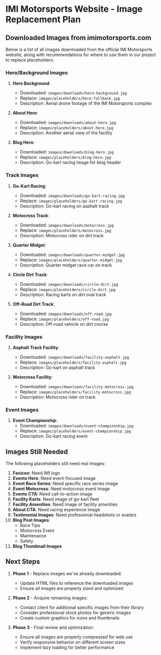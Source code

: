 # IMI Motorsports Website - Image Replacement Plan

## Downloaded Images from imimotorsports.com

Below is a list of all images downloaded from the official IMI Motorsports website, along with recommendations for where to use them in our project to replace placeholders.

### Hero/Background Images
1. **Hero Background**: 
   - Downloaded: `images/downloads/hero-background.jpg` 
   - Replace: `images/placeholders/hero-fallback.jpg`
   - Description: Aerial drone footage of the IMI Motorsports complex

2. **About Hero**:
   - Downloaded: `images/downloads/about-hero.jpg`
   - Replace: `images/placeholders/about-hero.jpg`
   - Description: Another aerial view of the facility

3. **Blog Hero**:
   - Downloaded: `images/downloads/blog-hero.jpg`
   - Replace: `images/placeholders/blog-hero.jpg`
   - Description: Go-kart racing image for blog header

### Track Images
1. **Go-Kart Racing**:
   - Downloaded: `images/downloads/go-kart-racing.jpg`
   - Replace: `images/placeholders/go-kart-racing.jpg`
   - Description: Go-kart racing on asphalt track

2. **Motocross Track**:
   - Downloaded: `images/downloads/motocross.jpg`
   - Replace: `images/placeholders/motocross.jpg` 
   - Description: Motocross rider on dirt track

3. **Quarter Midget**:
   - Downloaded: `images/downloads/quarter-midget.jpg`
   - Replace: `images/placeholders/quarter-midget.jpg`
   - Description: Quarter midget race car on track

4. **Circle Dirt Track**:
   - Downloaded: `images/downloads/circle-dirt.jpg`
   - Replace: `images/placeholders/circle-dirt.jpg`
   - Description: Racing karts on dirt oval track

5. **Off-Road Dirt Track**:
   - Downloaded: `images/downloads/off-road.jpg`
   - Replace: `images/placeholders/off-road.jpg`
   - Description: Off-road vehicle on dirt course

### Facility Images
1. **Asphalt Track Facility**:
   - Downloaded: `images/downloads/facility-asphalt.jpg`
   - Replace: `images/placeholders/facility-asphalt.jpg`
   - Description: Go-kart on asphalt track

2. **Motocross Facility**:
   - Downloaded: `images/downloads/facility-motocross.jpg`
   - Replace: `images/placeholders/facility-motocross.jpg`
   - Description: Motocross rider on track

### Event Images
1. **Event Championship**:
   - Downloaded: `images/downloads/event-championship.jpg`
   - Replace: `images/placeholders/event-championship.jpg`
   - Description: Go-kart racing event

## Images Still Needed

The following placeholders still need real images:

1. **Favicon**: Need IMI logo
2. **Events Hero**: Need event-focused image
3. **Event Race Series**: Need specific race series image
4. **Event Motocross**: Need motocross event image 
5. **Events CTA**: Need call-to-action image
6. **Facility Karts**: Need image of go-kart fleet
7. **Facility Amenities**: Need image of facility amenities
8. **About CTA**: Need racing experience image
9. **Testimonial Images**: Need professional headshots or avatars
10. **Blog Post Images**:
    - Race Tips
    - Motocross Event
    - Maintenance
    - Safety
11. **Blog Thumbnail Images**

## Next Steps

1. **Phase 1** - Replace images we've already downloaded:
   - Update HTML files to reference the downloaded images
   - Ensure all images are properly sized and optimized

2. **Phase 2** - Acquire remaining images:
   - Contact client for additional specific images from their library
   - Consider professional stock photos for generic images
   - Create custom graphics for icons and thumbnails

3. **Phase 3** - Final review and optimization:
   - Ensure all images are properly compressed for web use
   - Verify responsive behavior on different screen sizes
   - Implement lazy loading for better performance
